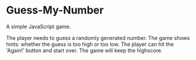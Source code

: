 # Guess-My-Number
A simple JavaScript game.

The player needs to guess a randomly generated number. The game shows hints: whether the guess is too high or too low. The player can hit the 'Again!' button and start over. The game will keep the highscore.
